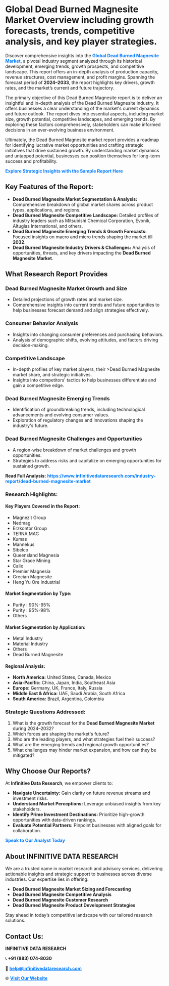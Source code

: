 <h1>Global Dead Burned Magnesite Market Overview including growth forecasts, trends, competitive analysis, and key player strategies.</h1>
<p>
Discover comprehensive insights into the 
<a href="https://www.infinitivedataresearch.com/industry-report/dead-burned-magnesite-market" rel="dofollow" style="color: #007BFF; text-decoration: none;"><strong>Global Dead Burned Magnesite Market</strong></a>, a pivotal industry segment analyzed through its historical development, emerging trends, growth prospects, and competitive landscape. This report offers an in-depth analysis of production capacity, revenue structures, cost management, and profit margins. Spanning the forecast period of <strong>2024–2033</strong>, the report highlights key drivers, growth rates, and the market’s current and future trajectory.
</p>
<p>
The primary objective of this Dead Burned Magnesite report is to deliver an insightful and in-depth analysis of the Dead Burned Magnesite industry. It offers businesses a clear understanding of the market's current dynamics and future outlook. The report dives into essential aspects, including market size, growth potential, competitive landscapes, and emerging trends. By exploring these factors comprehensively, stakeholders can make informed decisions in an ever-evolving business environment.
</p>
<p>
Ultimately, the Dead Burned Magnesite market report provides a roadmap for identifying lucrative market opportunities and crafting strategic initiatives that drive sustained growth. By understanding market dynamics and untapped potential, businesses can position themselves for long-term success and profitability.
</p>
<p>
<a href="https://www.infinitivedataresearch.com/request-sample/reportId=104323" style="color: #007BFF; text-decoration: none;"><strong>Explore Strategic Insights with the Sample Report Here</strong></a>
</p>

<h2>Key Features of the Report:</h2>
<ul>
<li><strong>Dead Burned Magnesite Market Segmentation & Analysis:</strong> Comprehensive breakdown of global market shares across product types, applications, and regions.</li>
<li><strong>Dead Burned Magnesite Competitive Landscape:</strong> Detailed profiles of industry leaders such as Mitsubishi Chemical Corporation, Evonik, Altuglas International, and others.</li>
<li><strong>Dead Burned Magnesite Emerging Trends & Growth Forecasts:</strong> Focused insights on macro and micro trends shaping the market till <strong>2032</strong>.</li>
<li><strong>Dead Burned Magnesite Industry Drivers & Challenges:</strong> Analysis of opportunities, threats, and key drivers impacting the <strong>Dead Burned Magnesite Market</strong>.</li>
</ul>

<h2>What Research Report Provides</h2>
<h3>Dead Burned Magnesite Market Growth and Size</h3>
<ul>
<li>Detailed projections of growth rates and market size.</li>
<li>Comprehensive insights into current trends and future opportunities to help businesses forecast demand and align strategies effectively.</li>
</ul>

<h3>Consumer Behavior Analysis</h3>
<ul>
<li>Insights into changing consumer preferences and purchasing behaviors.</li>
<li>Analysis of demographic shifts, evolving attitudes, and factors driving decision-making.</li>
</ul>

<h3>Competitive Landscape</h3>
<ul>
<li>In-depth profiles of key market players, their >Dead Burned Magnesite market share, and strategic initiatives.</li>
<li>Insights into competitors' tactics to help businesses differentiate and gain a competitive edge.</li>
</ul>

<h3>Dead Burned Magnesite Emerging Trends</h3>
<ul>
<li>Identification of groundbreaking trends, including technological advancements and evolving consumer values.</li>
<li>Exploration of regulatory changes and innovations shaping the industry's future.</li>
</ul>

<h3>Dead Burned Magnesite Challenges and Opportunities</h3>
<ul>
<li>A region-wise breakdown of market challenges and growth opportunities.</li>
<li>Strategies to address risks and capitalize on emerging opportunities for sustained growth.</li>
</ul>
<p><strong>Read Full Analysis:</strong> <a href="https://www.infinitivedataresearch.com/industry-report/dead-burned-magnesite-market" rel="dofollow" style="color: #007BFF; text-decoration: none;"><strong>https://www.infinitivedataresearch.com/industry-report/dead-burned-magnesite-market</strong></a></p>
<h3>Research Highlights:</h3>
<h4>Key Players Covered in the Report:</h4>
<ul><li>Magnezit Group</li><li>Nedmag</li><li>Erzkontor Group</li><li>TERNA MAG</li><li>Kumas</li><li>Mannekus</li><li>Sibelco</li><li>Queensland Magnesia</li><li>Star Grace Mining</li><li>Calix</li><li>Premier Magnesia</li><li>Grecian Magnesite</li><li>Heng Yu Ore Industrial</li></ul>
<h4>Market Segmentation by Type:</h4>
<ul><li>Purity : 90%-95%</li><li>Purity : 95%-98%</li><li>Others</li></ul>
<h4>Market Segmentation by Application:</h4>
<ul><li>Metal Industry</li><li>Material Industry</li><li>Others</li><li>Dead Burned Magnesite</li></ul>

<h4>Regional Analysis:</h4>
<ul>
<li><strong>North America:</strong> United States, Canada, Mexico</li>
<li><strong>Asia-Pacific:</strong> China, Japan, India, Southeast Asia</li>
<li><strong>Europe:</strong> Germany, UK, France, Italy, Russia</li>
<li><strong>Middle East & Africa:</strong> UAE, Saudi Arabia, South Africa</li>
<li><strong>South America:</strong> Brazil, Argentina, Colombia</li>
</ul>

<h3>Strategic Questions Addressed:</h3>
<ol>
<li>What is the growth forecast for the <strong>Dead Burned Magnesite Market</strong> during 2024–2032?</li>
<li>Which forces are shaping the market's future?</li>
<li>Who are the leading players, and what strategies fuel their success?</li>
<li>What are the emerging trends and regional growth opportunities?</li>
<li>What challenges may hinder market expansion, and how can they be mitigated?</li>
</ol>

<h2>Why Choose Our Reports?</h2>
<p>At <strong>Infinitive Data Research</strong>, we empower clients to:</p>
<ul>
<li><strong>Navigate Uncertainty:</strong> Gain clarity on future revenue streams and investment risks.</li>
<li><strong>Understand Market Perceptions:</strong> Leverage unbiased insights from key stakeholders.</li>
<li><strong>Identify Prime Investment Destinations:</strong> Prioritize high-growth opportunities with data-driven rankings.</li>
<li><strong>Evaluate Potential Partners:</strong> Pinpoint businesses with aligned goals for collaboration.</li>
</ul>
<p><a href="https://www.infinitivedataresearch.com/industry-report/dead-burned-magnesite-market" rel="dofollow" style="color: #007BFF; text-decoration: none;"><strong>Speak to Our Analyst Today</strong></a></p>

<h2>About INFINITIVE DATA RESEARCH</h2>
<p>We are a trusted name in market research and advisory services, delivering actionable insights and strategic support to businesses across diverse industries. Our expertise lies in offering:</p>
<ul>
<li><strong>Dead Burned Magnesite Market Sizing and Forecasting</strong></li>
<li><strong>Dead Burned Magnesite Competitive Analysis</strong></li>
<li><strong>Dead Burned Magnesite Customer Research</strong></li>
<li><strong>Dead Burned Magnesite Product Development Strategies</strong></li>
</ul>
<p>Stay ahead in today’s competitive landscape with our tailored research solutions.</p>

<h2>Contact Us:</h2>
<p><strong>INFINITIVE DATA RESEARCH</strong></p>
<p>📞 <strong>+91 (883) 074-8030</strong></p>
<p>📧 <strong><a href="mailto:help@infinitivedataresearch.com" style="color: #007BFF;">help@infinitivedataresearch.com</a></strong></p>
<p>🌐 <strong><a href="https://www.infinitivedataresearch.com" rel="dofollow" style="color: #007BFF;">Visit Our Website</a></strong></p>